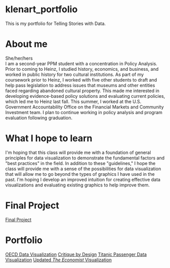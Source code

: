 # klenart_portfolio
This is my portfolio for Telling Stories with Data.

# About me
She/her/hers  
I am a second-year PPM student with a concentration in Policy Analysis. Prior to coming to Heinz, I studied history, economics, and business, and worked in public history for two cultural institutions. As part of my coursework prior to Heinz, I worked with five other students to draft and help pass legislation to address issues that museums and other entities faced regarding abandoned cultural property. This made me interested in developing evidence-based policy solutions and evaluating current policies, which led me to Heinz last fall. This summer, I worked at the U.S. Government Accountability Office on the Financial Markets and Community Investment team. I plan to continue working in policy analysis and program evaluation following graduation.

# What I hope to learn
I'm hoping that this class will provide me with a foundation of general principles for data visualization to demonstrate the fundamental factors and "best practices" in the field. In addition to these "guidelines," I hope the class will provide me with a sense of the possibilities for data visualization that will allow me to go beyond the types of graphics I have used in the past. I'm hoping I develop an improved intuition for creating effective data visualizations and evaluating existing graphics to help improve them.

# Final Project
[Final Project](https://klenartcmu.github.io/klenart_portfolio/finalproject)<br/>

# Portfolio
[OECD Data Visualization](https://klenartcmu.github.io/klenart_portfolio/dataviz2)
[Critique by Design](https://klenartcmu.github.io/klenart_portfolio/assignment3)
[Titanic Passenger Data Visualization](https://klenartcmu.github.io/klenart_portfolio/titanic_survivors)
[Updated _The Economist_ Visualization](https://klenartcmu.github.io/klenart_portfolio/facebook_likes)
